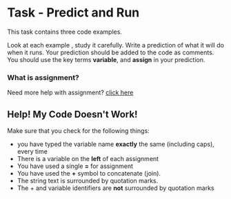 # Task - Predict and Run

This task contains three code examples.

Look at each example , study it carefully.  Write a prediction of what it will do when it runs.  Your prediction should be added to the code as comments. You should use the key terms **variable**, and **assign** in your prediction.

### What is assignment?

Need more help with assignment? [click here](https://www.w3schools.com/python/python_variables.asp)



## Help! My Code Doesn't Work!

Make sure that you check for the following things:

- you have typed the variable name **exactly** the same (including caps), every time
- There is a variable on the **left** of each assignment
- You have used a single **=** for assignment
- You have used the **+** symbol to concatenate (join).
- The string text is surrounded by quotation marks.
- The + and variable identifiers are **not** surrounded by quotation marks

  